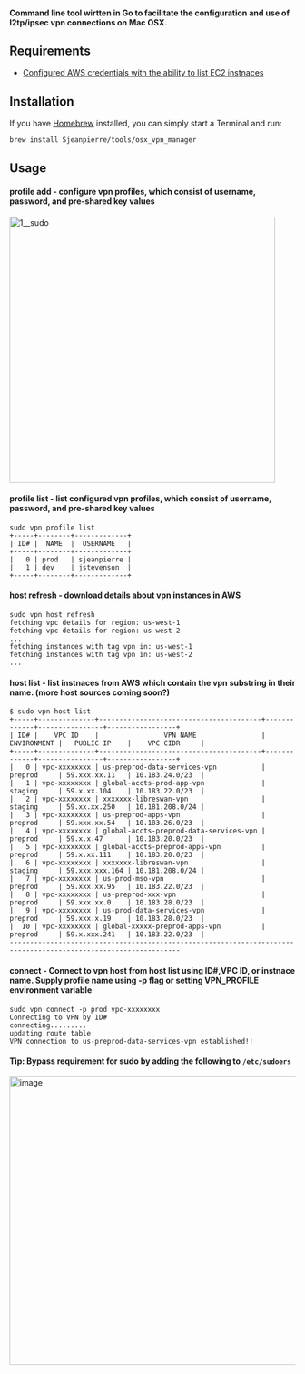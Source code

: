 #### Command line tool wirtten in Go to facilitate the configuration and use of l2tp/ipsec vpn connections on Mac OSX.

## Requirements
- [Configured AWS credentials with the ability to list EC2 instnaces](https://blogs.aws.amazon.com/security/post/Tx3D6U6WSFGOK2H/A-New-and-Standardized-Way-to-Manage-Credentials-in-the-AWS-SDKs)

## Installation

If you have [Homebrew](http://brew.sh) installed, you can simply start a Terminal and run:

```bash
brew install Sjeanpierre/tools/osx_vpn_manager
```

## Usage
#### profile add - configure vpn profiles, which consist of username, password, and pre-shared key values
<img width="468" alt="1__sudo" src="https://cloud.githubusercontent.com/assets/673382/17197819/20fcc8a4-543e-11e6-8d79-26859362ac57.png">

#### profile list - list configured vpn profiles, which consist of username, password, and pre-shared key values
```
sudo vpn profile list
+-----+--------+-------------+
| ID# |  NAME  |  USERNAME   |
+-----+--------+-------------+
|   0 | prod   | sjeanpierre |
|   1 | dev    | jstevenson  |
+-----+--------+-------------+
```
#### host refresh - download details about vpn instances in AWS
```
sudo vpn host refresh
fetching vpc details for region: us-west-1
fetching vpc details for region: us-west-2
...
fetching instances with tag vpn in: us-west-1
fetching instances with tag vpn in: us-west-2
...
```
#### host list - list instnaces from AWS which contain the vpn substring in their name. (more host sources coming soon?)
```
$ sudo vpn host list
+-----+--------------+----------------------------------------+-------------+----------------+-----------------+
| ID# |    VPC ID    |                VPN NAME                | ENVIRONMENT |   PUBLIC IP    |    VPC CIDR     |
+-----+--------------+----------------------------------------+-------------+----------------+-----------------+
|   0 | vpc-xxxxxxxx | us-preprod-data-services-vpn           | preprod     | 59.xxx.xx.11   | 10.183.24.0/23  |
|   1 | vpc-xxxxxxxx | global-accts-prod-app-vpn              | staging     | 59.x.xx.104    | 10.183.22.0/23  |
|   2 | vpc-xxxxxxxx | xxxxxxx-libreswan-vpn                  | staging     | 59.xx.xx.250   | 10.181.208.0/24 |
|   3 | vpc-xxxxxxxx | us-preprod-apps-vpn                    | preprod     | 59.xxx.xx.54   | 10.183.26.0/23  |
|   4 | vpc-xxxxxxxx | global-accts-preprod-data-services-vpn | preprod     | 59.x.x.47      | 10.183.20.0/23  |
|   5 | vpc-xxxxxxxx | global-accts-preprod-apps-vpn          | preprod     | 59.x.xx.111    | 10.183.20.0/23  |
|   6 | vpc-xxxxxxxx | xxxxxxx-libreswan-vpn                  | staging     | 59.xxx.xxx.164 | 10.181.208.0/24 |
|   7 | vpc-xxxxxxxx | us-prod-mso-vpn                        | preprod     | 59.xxx.xx.95   | 10.183.22.0/23  |
|   8 | vpc-xxxxxxxx | us-preprod-xxx-vpn                     | preprod     | 59.xxx.xx.0    | 10.183.28.0/23  |
|   9 | vpc-xxxxxxxx | us-prod-data-services-vpn              | preprod     | 59.xxx.x.19    | 10.183.28.0/23  |
|  10 | vpc-xxxxxxxx | global-xxxxx-preprod-apps-vpn          | preprod     | 59.x.xxx.241   | 10.183.22.0/23  |
----------------------------------------------------------------------------------------------------------------
```
#### connect - Connect to vpn host from host list using ID#,VPC ID, or instnace name. Supply profile name using -p flag or setting VPN_PROFILE environment variable
```
sudo vpn connect -p prod vpc-xxxxxxxx
Connecting to VPN by ID#
connecting.........
updating route table
VPN connection to us-preprod-data-services-vpn established!!
```
#### Tip: Bypass requirement for sudo by adding the following to `/etc/sudoers`
<img width="507" alt="image" src="https://cloud.githubusercontent.com/assets/673382/24582486/ddfed716-16fe-11e7-8847-3987b3831c8f.png">

